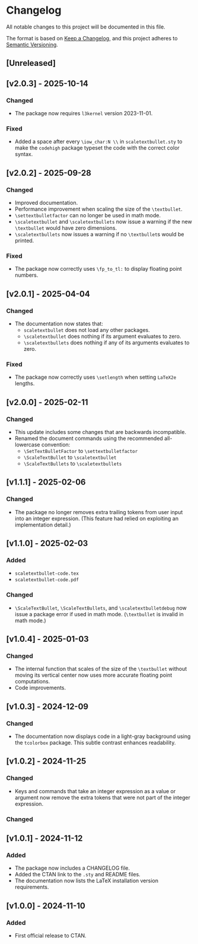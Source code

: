 # Changelog
All notable changes to this project will be documented in this file.

The format is based on [Keep a
Changelog](https://keepachangelog.com/en/1.0.0/), and this project adheres to
[Semantic Versioning](http://semver.org/spec/v2.0.0.html).

## [Unreleased]

## [v2.0.3] - 2025-10-14

### Changed
- The package now requires `l3kernel` version 2023-11-01.

### Fixed
- Added a space after every `\iow_char:N \\` in `scaletextbullet.sty` to make
  the `codehigh` package typeset the code with the correct color syntax.

## [v2.0.2] - 2025-09-28

### Changed
- Improved documentation.
- Performance improvement when scaling the size of the `\textbullet`.
- `\settextbulletfactor` can no longer be used in math mode.
- `\scaletextbullet` and `\scaletextbullets` now issue a warning if the new
  `\textbullet` would have zero dimensions.
- `\scaletextbullets` now issues a warning if no `\textbullet`s would be
  printed.

### Fixed
- The package now correctly uses `\fp_to_tl:` to display floating point
  numbers.

## [v2.0.1] - 2025-04-04

### Changed
- The documentation now states that:
  - `scaletextbullet` does not load any other packages.
  - `\scaletextbullet` does nothing if its argument evaluates to zero.
  - `\scaletextbullets` does nothing if any of its arguments evaluates to zero.

### Fixed
- The package now correctly uses `\setlength` when setting `LaTeX2e` lengths.

## [v2.0.0] - 2025-02-11

### Changed
- This update includes some changes that are backwards incompatible.
- Renamed the document commands using the recommended all-lowercase convention:
  - `\SetTextBulletFactor` to `\settextbulletfactor`
  - `\ScaleTextBullet` to `\scaletextbullet`
  - `\ScaleTextBullets` to `\scaletextbullets`

## [v1.1.1] - 2025-02-06

### Changed
- The package no longer removes extra trailing tokens from user input into an
  integer expression. (This feature had relied on exploiting an implementation
  detail.)

## [v1.1.0] - 2025-02-03

### Added
- `scaletextbullet-code.tex`
- `scaletextbullet-code.pdf`

### Changed
- `\ScaleTextBullet`, `\ScaleTextBullets`, and `\scaletextbulletdebug` now
  issue a package error if used in math mode. (`\textbullet` is invalid in math
  mode.)

## [v1.0.4] - 2025-01-03

### Changed
- The internal function that scales of the size of the `\textbullet` without
  moving its vertical center now uses more accurate floating point
  computations.
- Code improvements.

## [v1.0.3] - 2024-12-09

### Changed
- The documentation now displays code in a light-gray background using the
  `tcolorbox` package. This subtle contrast enhances readability.

## [v1.0.2] - 2024-11-25

### Changed
- Keys and commands that take an integer expression as a value or argument now
  remove the extra tokens that were not part of the integer expression.

### Changed

## [v1.0.1] - 2024-11-12

### Added
- The package now includes a CHANGELOG file.
- Added the CTAN link to the `.sty` and README files.
- The documentation now lists the LaTeX installation version requirements.

## [v1.0.0] - 2024-11-10

### Added
- First official release to CTAN.